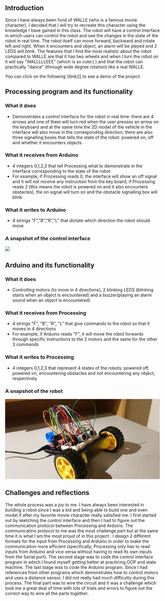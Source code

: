 ## Introduction

Since I have always been fond of WALLE (who is a famous movie character), I decided that I will try to recreate this character using the knowledge I have gained
in this class. The robot will have a control interface in which users can control the robot and see the changes in the state of the robot in real time. The robot 
itself can move forward, backward and rotate left and right. When it encounters and object, an alarm will be played and 2 LEDS will blink. The features that
I find the most realistic about the robot compared to WALLE are that it has two wheels and when I turn the robot on it will say "WALLLLLEEE" (which is so cute:( )
and that the robot can practically "dance" (through wide degree rotation) like a real WALLE.

You can click on the following !(link)[] to see a demo of the project.

## Processing program and its functionality

### What it does

* Demonstrates a control interface for the robot in real time: there are 4 arrows and one of them will turn red when the user
presses an arrow on the keyboard and at the same time the 2D model of the vehicle in the interface will also move in the
corresponding direction, there are also three signalling boxes that tells the state of the robot: powered on, off and 
whether it encounters objects

### What it receives from Arduino

* 4 integers 0,1,2,3 that tell Processing what to demonstrate in the interface corresponding to the state of the robot
* For example, if Processing reads 0, the interface will show an off signal and it will not receive any instruction from the key board;
if Processing reads 2 (this means the robot is powered on and it also encounters obstacles), the on signal will turn on and 
the obstacle signalling box will blink

### What it writes to Arduino

* 4 strings "F","B","R","L" that dictate which direction the robot should move

### A snapshot of the control interface

![](control_interface.jpg)

## Arduino and its functionality

### What it does

* Controlling motors (to move in 4 directions), 2 blinking LEDS (blinking starts when an object is encountered) and a buzzer(playing 
an alarm sound when an object is encountered)

### What it receives from Processing

* 4 strings "F", "B", "R", "L" that give commands to the robot so that it moves in 4 directions
* For example, if Arduino reads "F", it will move the robot forwards through specific instructions to the 2 motors and the same for the other 3 commands

### What it writes to Processing

* 4 integers 0,1,2,3 that represent 4 states of the robots: powered off, powered on, encountering obstacles and not encountering 
any object, respectively

### A snapshot of the robot

![](robot.jpg)

## Challenges and reflections

The whole process was a joy to me. I have always been interested in building a robot since I was a kid and being able to build one and even model if after my 
favorite movie character really satisfied me. I first started out by sketching the control interface and then I had to figure out the communication protocol 
between Processing and Arduino. The communicatino protocol to me was the most challenge part but at the same time it is what I am the most proud of in this project
: I design 2 different formats for the input from Processing and Arduino in order to make the communication more efficient (specifically, Processing only has to read inputs from Arduino and vice versa without having to read its own inputs from the Serial port). The second stage was to code the control interface program in which I found myself getting better at practicing OOP and state machine. The last stage was to code the Arduino program. Since I had references from other programs which demonstrates how to control motors and uses a distance sensor, I did not really had much difficulty during this process. The final part was to wire the circuit and it was a challenge which took me a great deal of time with lots of trials and errors to figure out the correct way to wire all the parts together.


